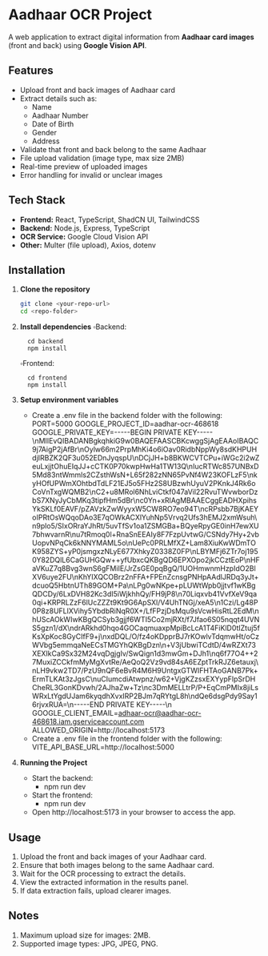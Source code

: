 # Aadhaar OCR Project

A web application to extract digital information from **Aadhaar card images** (front and back) using **Google Vision API**.

## Features

- Upload front and back images of Aadhaar card
- Extract details such as:
  - Name
  - Aadhaar Number
  - Date of Birth
  - Gender
  - Address
- Validate that front and back belong to the same Aadhaar
- File upload validation (image type, max size 2MB)
- Real-time preview of uploaded images
- Error handling for invalid or unclear images

## Tech Stack

- **Frontend:** React, TypeScript, ShadCN UI, TailwindCSS
- **Backend:** Node.js, Express, TypeScript
- **OCR Service:** Google Cloud Vision API
- **Other:** Multer (file upload), Axios, dotenv

## Installation

1. **Clone the repository**
   ```bash
   git clone <your-repo-url>
   cd <repo-folder>
2. **Install dependencies**
   ▫️Backend:
   
         cd backend
         npm install
   ▫️Frontend:
   
         cd frontend
         npm install
4. **Setup environment variables**
    - Create a .env file in the backend folder with the following:
      PORT=5000
      GOOGLE_PROJECT_ID=aadhar-ocr-468618
      GOOGLE_PRIVATE_KEY=-----BEGIN PRIVATE KEY-----   \nMIIEvQIBADANBgkqhkiG9w0BAQEFAASCBKcwggSjAgEAAoIBAQC9j7AigP2jAfBr\nOylw66m2PrpMhKi4o6iOav0RidbNppWy8sdKHPUHdjIRBZK2QF3u052EDnJyqspU\nDCjJH+b8BKWCVTCPu+iWGc2i2wZeuLxjjtOhuEIqJJ+cCTK0P70kwpHwHa1TW13Q\nIucRTWc857UNBxD5Md83ntWmmls2CZsthWsN+L65f282zNN65PvNf4W23KOFLzF5\nkyHOfUPWmXOhtbdTdLF21EJ5o5FHz2S8UBzwhUyuV2PKnkJ4Rk6oCoVnTxgWQMB2\nC2+u8MRol6NhLviCtkf047aVil22RvuTWvwborDzbS7XNyJyCbMKq3tipfHm5dBr\nc0Yn+xRlAgMBAAECggEADHXpihsYkSKLf0EAVF/pZAVzkZwWyyxW5CW8RO7eo94T\ncRPsbb7BjKAEYoIPRtOsWQqoDAo3E7qOWkACXlYuhNp5Vrvq2Ufs3hEMJ2xmWsuh\n9plo5/SIxORraYJhRt/5uvTfSv1oa1ZSMGBa+BQyeRpyGE0inH7ewXU7bhwvarnR\nu7tRmoq0l+RnaSnEEAIy8F7FzpUvtwG/CSNdy7Hy+2vbUopvNPqCk6kNNYMAML5o\nUePc0PRLMfXZ+Lam8XiuKwWDmTOK958ZYS+yP0jsmgxzNLyE677XhkyZ0338Z0FP\nLBYMFj6ZTr7oj1950Y82DQlL6CaGUHGQw++yfUbxcQKBgQD6EPXOpo2jkCCztEoP\nHFaVKuZ7q8Bvg3wnS6gFMiIE/JrZsGE0pqBgQ/1UOHmwnmHzpIdO2BlXV6uye2FU\nKhYIXQCOBrz2nFFA+FPEnZcnsgPNHpAAdlJRDq3yJt+dcuoQ5HbtnUTh89GOM+Pa\nLPg0wNKpe+pLUWtWpb0jjtvf1wKBgQDCDy/6LxDVH82Kc3dI5iWjkhhQy/FH9jP8\n70Liqxvb41VvfXeV9qa0qi+KRPRLZzF6lUcZZZt9Kt9G6ApSXl/V4UhTNGj/xeA5\n1Czi/Lg48P0P8z8UFLlXVihy5YbdbRiNqR0X+/LfFPzjDsMqu9sVcwHisRtL2EdM\nhUScAOkWIwKBgQCSyb3gjjf6WTI5Co2mjRXt/f7Jfao6S05nqqt4UVNS5gzn1/dX\ndrARkhd0hqo4GOCaqmuaxpMpiBcLcA1T4FiKlD0tIZtuj5fKsXpKoc8GyCIfF9+j\nxdDQL/O/fz4oKDpprBJ7rKOwlvTdqmwHt/oCzWVbg5emmqaNeECsTMGYhQKBgDzn\n+V3jUbwiTCdtD/4wRZXt73XEXIkCa9Sx32M24vqDgjgIv/SwQign1d3mwGm+DJh1\nq6f77O4++27MuxiZCCkfmMyMgXvtRe/AeQoQ2Vz9vd84sA6EZptTrkRJZ6etauxj\nLH9vkw2TD7/PzU9nQF6eBvR4M6H9UntgxGTWIFHTAoGANB7Pk+ErmTLKAt3zJgsC\nuCIumcdiAtwpnz/w62+VjgKZzsxEXYypFlpSrDHCheRL3GonKDvwh/2AJhaZw+Tz\nc3DmMELLtrP/P+EqCmPMIx8jiLsWRxLtYgdUJam6kyqdhXvxIRP2BJm7qRYtgL8h\ndQe6dsgPdy9Say16rjvxRUA=\n-----END PRIVATE KEY-----\n
      GOOGLE_CLIENT_EMAIL=adhaar-ocr@aadhar-ocr-468618.iam.gserviceaccount.com
      ALLOWED_ORIGIN=http://localhost:5173
   - Create a .env file in the frontend folder with the following:
      VITE_API_BASE_URL=http://localhost:5000
5. **Running the Project**
   - Start the backend:
     - npm run dev
   - Start the frontend:
     -  npm run dev
   - Open http://localhost:5173 in your browser to access the app.

## Usage

1. Upload the front and back images of your Aadhaar card.
2. Ensure that both images belong to the same Aadhaar card.
3. Wait for the OCR processing to extract the details.
4. View the extracted information in the results panel.
5. If data extraction fails, upload clearer images.

## Notes

1. Maximum upload size for images: 2MB.
2. Supported image types: JPG, JPEG, PNG.
